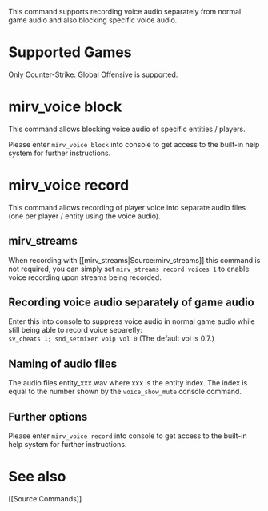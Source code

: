 This command supports recording voice audio separately from normal game audio and also blocking specific voice audio.

# Supported Games

Only Counter-Strike: Global Offensive is supported.

# mirv_voice block

This command allows blocking voice audio of specific entities / players.

Please enter `mirv_voice block` into console to get access to the built-in help system for further instructions.

# mirv_voice record

This command allows recording of player voice into separate audio files (one per player / entity using the voice audio).

## mirv_streams

When recording with [[mirv_streams|Source:mirv_streams]] this command is not required, you can simply set `mirv_streams record voices 1` to enable voice recording upon streams being recorded.

## Recording voice audio separately of game audio

Enter this into console to suppress voice audio in normal game audio while still being able to record voice separetly:<br />
`sv_cheats 1; snd_setmixer voip vol 0` (The default vol is 0.7.)

## Naming of audio files

The audio files entity_xxx.wav where xxx is the entity index. The index is equal to the number shown by the `voice_show_mute` console command.

## Further options

Please enter `mirv_voice record` into console to get access to the built-in help system for further instructions.

# See also

[[Source:Commands]]